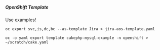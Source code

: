##### OpenShift Template

Use examples!

```
oc export svc,is,dc,bc --as-template Jira > jira-aos-template.yaml
```

```
oc -o yaml export template cakephp-mysql-example -n openshift > ~/scratch/cake.yaml
```
